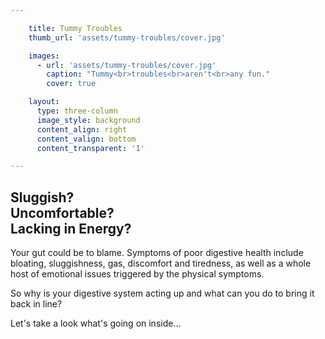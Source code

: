 ```yaml
---

    title: Tummy Troubles
    thumb_url: 'assets/tummy-troubles/cover.jpg'

    images:
      - url: 'assets/tummy-troubles/cover.jpg'
        caption: "Tummy<br>troubles<br>aren't<br>any fun."
        cover: true

    layout:
      type: three-column
      image_style: background
      content_align: right
      content_valign: bottom
      content_transparent: '1'

---
```


<h2 class="brand-title">Sluggish?<br>Uncomfortable?<br>Lacking in Energy?</h2>

Your gut could be to blame. Symptoms of poor digestive health include bloating, sluggishness, gas, discomfort and tiredness, as well as a whole host of emotional issues triggered by the physical symptoms.

So why is your digestive system acting up and what can you do to bring it back in line?

<p class="note">Let's take a look what's going on inside...</p>
